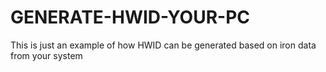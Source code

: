 # GENERATE-HWID-YOUR-PC
This is just an example of how HWID can be generated based on iron data from your system
